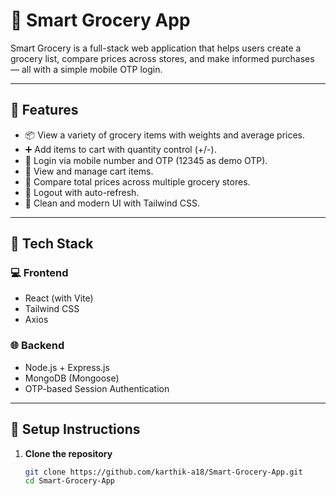 # 🛒 Smart Grocery App

Smart Grocery is a full-stack web application that helps users create a grocery list, compare prices across stores, and make informed purchases — all with a simple mobile OTP login.

---

## 🚀 Features

- 📦 View a variety of grocery items with weights and average prices.
- ➕ Add items to cart with quantity control (+/-).
- 📱 Login via mobile number and OTP (12345 as demo OTP).
- 🛒 View and manage cart items.
- 🏬 Compare total prices across multiple grocery stores.
- 🔐 Logout with auto-refresh.
- 🎨 Clean and modern UI with Tailwind CSS.

---

## 🧰 Tech Stack

### 💻 Frontend
- React (with Vite)
- Tailwind CSS
- Axios

### 🌐 Backend
- Node.js + Express.js
- MongoDB (Mongoose)
- OTP-based Session Authentication

---

## 🧪 Setup Instructions

1. **Clone the repository**
   ```bash
   git clone https://github.com/karthik-a18/Smart-Grocery-App.git
   cd Smart-Grocery-App
